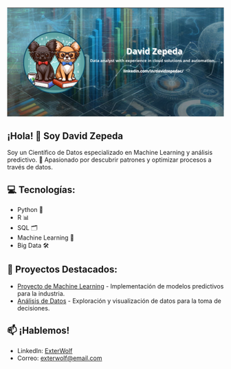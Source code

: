 <!-- Banner -->
<p align="center">
  <img src="https://github.com/DavidZepedaC/DavidZepedaC/blob/d08ffaf1bebe7fe4a1902f44bd303d2b8b563bd1/Screenshot_1.png" />
</p>

## ¡Hola! 👋 Soy David Zepeda 

Soy un Científico de Datos especializado en Machine Learning y análisis predictivo. 🚀 Apasionado por descubrir patrones y optimizar procesos a través de datos.

## 💻 Tecnologías:
- Python 🐍
- R 📊
- SQL 🗂️
- Machine Learning 🤖
- Big Data 🛠️

## 🚀 Proyectos Destacados:
- [Proyecto de Machine Learning](https://github.com/ExterWolf/proyecto-ml) - Implementación de modelos predictivos para la industria.
- [Análisis de Datos](https://github.com/ExterWolf/analisis-datos) - Exploración y visualización de datos para la toma de decisiones.

## 📫 ¡Hablemos!
- LinkedIn: [ExterWolf](https://www.linkedin.com/in/exterwolf)
- Correo: exterwolf@email.com

